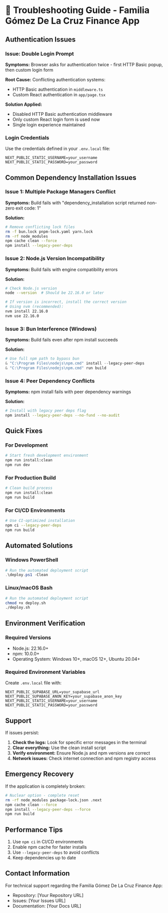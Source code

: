 # 🔧 Troubleshooting Guide - Familia Gómez De La Cruz Finance App

## Authentication Issues

### Issue: Double Login Prompt
**Symptoms:** Browser asks for authentication twice - first HTTP Basic popup, then custom login form

**Root Cause:** Conflicting authentication systems:
- HTTP Basic authentication in `middleware.ts`
- Custom React authentication in `app/page.tsx`

**Solution Applied:**
- Disabled HTTP Basic authentication middleware
- Only custom React login form is used now
- Single login experience maintained

### Login Credentials
Use the credentials defined in your `.env.local` file:
```env
NEXT_PUBLIC_STATIC_USERNAME=your_username
NEXT_PUBLIC_STATIC_PASSWORD=your_password
```

## Common Dependency Installation Issues

### Issue 1: Multiple Package Managers Conflict
**Symptoms:** Build fails with "dependency_installation script returned non-zero exit code: 1"

**Solution:**
```bash
# Remove conflicting lock files
rm -f bun.lock pnpm-lock.yaml yarn.lock
rm -rf node_modules
npm cache clean --force
npm install --legacy-peer-deps
```

### Issue 2: Node.js Version Incompatibility
**Symptoms:** Build fails with engine compatibility errors

**Solution:**
```bash
# Check Node.js version
node --version  # Should be 22.16.0 or later

# If version is incorrect, install the correct version
# Using nvm (recommended):
nvm install 22.16.0
nvm use 22.16.0
```

### Issue 3: Bun Interference (Windows)
**Symptoms:** Build fails even after npm install succeeds

**Solution:**
```powershell
# Use full npm path to bypass bun
& "C:\Program Files\nodejs\npm.cmd" install --legacy-peer-deps
& "C:\Program Files\nodejs\npm.cmd" run build
```

### Issue 4: Peer Dependency Conflicts
**Symptoms:** npm install fails with peer dependency warnings

**Solution:**
```bash
# Install with legacy peer deps flag
npm install --legacy-peer-deps --no-fund --no-audit
```

## Quick Fixes

### For Development
```bash
# Start fresh development environment
npm run install:clean
npm run dev
```

### For Production Build
```bash
# Clean build process
npm run install:clean
npm run build
```

### For CI/CD Environments
```bash
# Use CI-optimized installation
npm ci --legacy-peer-deps
npm run build
```

## Automated Solutions

### Windows PowerShell
```powershell
# Run the automated deployment script
.\deploy.ps1 -Clean
```

### Linux/macOS Bash
```bash
# Run the automated deployment script
chmod +x deploy.sh
./deploy.sh
```

## Environment Verification

### Required Versions
- Node.js: 22.16.0+
- npm: 10.0.0+
- Operating System: Windows 10+, macOS 12+, Ubuntu 20.04+

### Required Environment Variables
Create `.env.local` file with:
```env
NEXT_PUBLIC_SUPABASE_URL=your_supabase_url
NEXT_PUBLIC_SUPABASE_ANON_KEY=your_supabase_anon_key
NEXT_PUBLIC_STATIC_USERNAME=your_username
NEXT_PUBLIC_STATIC_PASSWORD=your_password
```

## Support

If issues persist:

1. **Check the logs:** Look for specific error messages in the terminal
2. **Clear everything:** Use the clean install script
3. **Verify environment:** Ensure Node.js and npm versions are correct
4. **Network issues:** Check internet connection and npm registry access

## Emergency Recovery

If the application is completely broken:

```bash
# Nuclear option - complete reset
rm -rf node_modules package-lock.json .next
npm cache clean --force
npm install --legacy-peer-deps --force
npm run build
```

## Performance Tips

1. Use `npm ci` in CI/CD environments
2. Enable npm cache for faster installs
3. Use `--legacy-peer-deps` to avoid conflicts
4. Keep dependencies up to date

## Contact Information

For technical support regarding the Familia Gómez De La Cruz Finance App:
- Repository: [Your Repository URL]
- Issues: [Your Issues URL]
- Documentation: [Your Docs URL]
